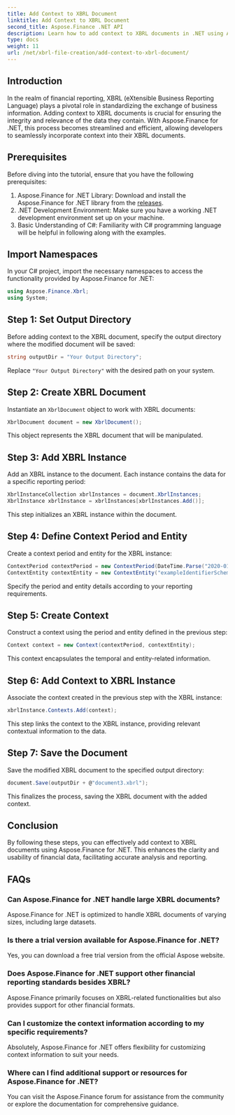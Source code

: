 ```yaml
---
title: Add Context to XBRL Document
linktitle: Add Context to XBRL Document
second_title: Aspose.Finance .NET API
description: Learn how to add context to XBRL documents in .NET using Aspose.Finance for streamlined financial reporting. #Aspose #Finance #XBRL
type: docs
weight: 11
url: /net/xbrl-file-creation/add-context-to-xbrl-document/
---
```

## Introduction
In the realm of financial reporting, XBRL (eXtensible Business Reporting Language) plays a pivotal role in standardizing the exchange of business information. Adding context to XBRL documents is crucial for ensuring the integrity and relevance of the data they contain. With Aspose.Finance for .NET, this process becomes streamlined and efficient, allowing developers to seamlessly incorporate context into their XBRL documents.
## Prerequisites
Before diving into the tutorial, ensure that you have the following prerequisites:
1. Aspose.Finance for .NET Library: Download and install the Aspose.Finance for .NET library from the [releases](https://releases.aspose.com/finance/net/).
2. .NET Development Environment: Make sure you have a working .NET development environment set up on your machine.
3. Basic Understanding of C#: Familiarity with C# programming language will be helpful in following along with the examples.
## Import Namespaces
In your C# project, import the necessary namespaces to access the functionality provided by Aspose.Finance for .NET:
```csharp
using Aspose.Finance.Xbrl;
using System;
```
## Step 1: Set Output Directory
Before adding context to the XBRL document, specify the output directory where the modified document will be saved:
```csharp
string outputDir = "Your Output Directory";
```
Replace `"Your Output Directory"` with the desired path on your system.
## Step 2: Create XBRL Document
Instantiate an `XbrlDocument` object to work with XBRL documents:
```csharp
XbrlDocument document = new XbrlDocument();
```
This object represents the XBRL document that will be manipulated.
## Step 3: Add XBRL Instance
Add an XBRL instance to the document. Each instance contains the data for a specific reporting period:
```csharp
XbrlInstanceCollection xbrlInstances = document.XbrlInstances;
XbrlInstance xbrlInstance = xbrlInstances[xbrlInstances.Add()];
```
This step initializes an XBRL instance within the document.
## Step 4: Define Context Period and Entity
Create a context period and entity for the XBRL instance:
```csharp
ContextPeriod contextPeriod = new ContextPeriod(DateTime.Parse("2020-01-01"), DateTime.Parse("2020-02-10"));
ContextEntity contextEntity = new ContextEntity("exampleIdentifierScheme", "exampleIdentifier");
```
Specify the period and entity details according to your reporting requirements.
## Step 5: Create Context
Construct a context using the period and entity defined in the previous step:
```csharp
Context context = new Context(contextPeriod, contextEntity);
```
This context encapsulates the temporal and entity-related information.
## Step 6: Add Context to XBRL Instance
Associate the context created in the previous step with the XBRL instance:
```csharp
xbrlInstance.Contexts.Add(context);
```
This step links the context to the XBRL instance, providing relevant contextual information to the data.
## Step 7: Save the Document
Save the modified XBRL document to the specified output directory:
```csharp
document.Save(outputDir + @"document3.xbrl");
```
This finalizes the process, saving the XBRL document with the added context.
## Conclusion
By following these steps, you can effectively add context to XBRL documents using Aspose.Finance for .NET. This enhances the clarity and usability of financial data, facilitating accurate analysis and reporting.
## FAQs
### Can Aspose.Finance for .NET handle large XBRL documents?
Aspose.Finance for .NET is optimized to handle XBRL documents of varying sizes, including large datasets.
### Is there a trial version available for Aspose.Finance for .NET?
Yes, you can download a free trial version from the official Aspose website.
### Does Aspose.Finance for .NET support other financial reporting standards besides XBRL?
Aspose.Finance primarily focuses on XBRL-related functionalities but also provides support for other financial formats.
### Can I customize the context information according to my specific requirements?
Absolutely, Aspose.Finance for .NET offers flexibility for customizing context information to suit your needs.
### Where can I find additional support or resources for Aspose.Finance for .NET?
You can visit the Aspose.Finance forum for assistance from the community or explore the documentation for comprehensive guidance.
